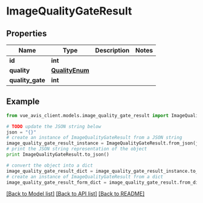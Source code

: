 # ImageQualityGateResult


## Properties

Name | Type | Description | Notes
------------ | ------------- | ------------- | -------------
**id** | **int** |  | 
**quality** | [**QualityEnum**](QualityEnum.md) |  | 
**quality_gate** | **int** |  | 

## Example

```python
from vue_avis_client.models.image_quality_gate_result import ImageQualityGateResult

# TODO update the JSON string below
json = "{}"
# create an instance of ImageQualityGateResult from a JSON string
image_quality_gate_result_instance = ImageQualityGateResult.from_json(json)
# print the JSON string representation of the object
print ImageQualityGateResult.to_json()

# convert the object into a dict
image_quality_gate_result_dict = image_quality_gate_result_instance.to_dict()
# create an instance of ImageQualityGateResult from a dict
image_quality_gate_result_form_dict = image_quality_gate_result.from_dict(image_quality_gate_result_dict)
```
[[Back to Model list]](../README.md#documentation-for-models) [[Back to API list]](../README.md#documentation-for-api-endpoints) [[Back to README]](../README.md)


